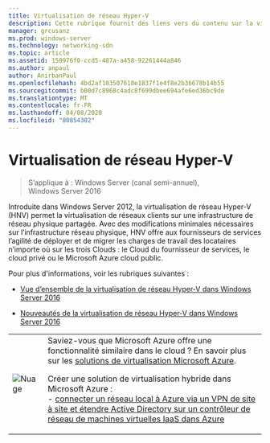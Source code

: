 ```yaml
---
title: Virtualisation de réseau Hyper-V
description: Cette rubrique fournit des liens vers du contenu sur la virtualisation de réseau Hyper-V dans Windows Server 2016.
manager: grcusanz
ms.prod: windows-server
ms.technology: networking-sdn
ms.topic: article
ms.assetid: 150976f0-ccd5-487a-a458-92261444a846
ms.author: anpaul
author: AnirbanPaul
ms.openlocfilehash: 4bd2af103507610e1837f1e4f8e2b36678b14b55
ms.sourcegitcommit: b00d7c8968c4adc8f699dbee694afe6ed36bc9de
ms.translationtype: MT
ms.contentlocale: fr-FR
ms.lasthandoff: 04/08/2020
ms.locfileid: "80854302"
---
```

# <a name="hyper-v-network-virtualization"></a>Virtualisation de réseau Hyper-V

>S’applique à : Windows Server (canal semi-annuel), Windows Server 2016

Introduite dans Windows Server 2012, la virtualisation de réseau Hyper-V (HNV) permet la virtualisation de réseaux clients sur une infrastructure de réseau physique partagée. Avec des modifications minimales nécessaires sur l’infrastructure réseau physique, HNV offre aux fournisseurs de services l’agilité de déployer et de migrer les charges de travail des locataires n’importe où sur les trois Clouds : le Cloud du fournisseur de services, le cloud privé ou le Microsoft Azure cloud public.  
  
Pour plus d'informations, voir les rubriques suivantes :  
  
-   [Vue d’ensemble de la virtualisation de réseau Hyper-V dans Windows Server 2016](../../../sdn/technologies/hyper-v-network-virtualization/hyperv-network-virtualization-overview-windows-server.md)  
  
-   [Nouveautés de la virtualisation de réseau Hyper-V dans Windows Server 2016](../../../sdn/technologies/hyper-v-network-virtualization/whats-new-hyperv-network-virtualization-windows-server.md)  
  
|||  
|-|-|  
|![Nuage](../../../media/Hyper-V-Network-Virtualization/All_Symbols_Cloud.png)|Saviez-vous que Microsoft Azure offre une fonctionnalité similaire dans le cloud ? En savoir plus sur les [solutions de virtualisation Microsoft Azure](https://aka.ms/f9bh7g).<p>Créer une solution de virtualisation hybride dans Microsoft Azure :<br />- [connecter un réseau local à Azure via un VPN de site à site et étendre Active Directory sur un contrôleur de réseau de machines virtuelles IaaS dans Azure](https://aka.ms/d1dinb)|  